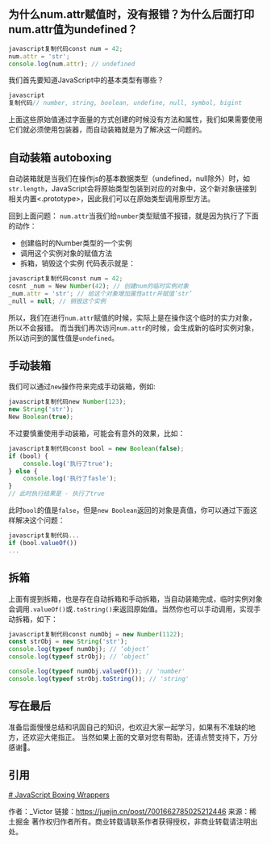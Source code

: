 ## 为什么num.attr赋值时，没有报错？为什么后面打印num.attr值为undefined？

```javascript
javascript复制代码const num = 42;
num.attr = 'str';
console.log(num.attr); // undefined
```

我们首先要知道JavaScript中的基本类型有哪些？

```javascript
javascript
复制代码// number, string, boolean, undefine, null, symbol, bigint
```

上面这些原始值通过字面量的方式创建的时候没有方法和属性，我们如果需要使用它们就必须使用包装器，而自动装箱就是为了解决这一问题的。

## 自动装箱 autoboxing

自动装箱就是当我们在操作js的基本数据类型（undefined，null除外）时，如`str.length`，JavaScript会将原始类型包装到对应的对象中，这个新对象链接到相关内置<.prototype>，因此我们可以在原始类型调用原型方法。

回到上面问题： `num.attr`当我们给`number`类型赋值不报错，就是因为执行了下面的动作：

- 创建临时的Number类型的一个实例
- 调用这个实例对象的赋值方法
- 拆箱，销毁这个实例 代码表示就是：

```javascript
javascript复制代码const num = 42;
cosnt _num = New Number(42); // 创建num的临时实例对象
_num.attr = 'str'; // 给这个对象增加属性attr并赋值‘str’
_null = null; // 销毁这个实例
```

所以，我们在进行`num.attr`赋值的时候，实际上是在操作这个临时的实力对象，所以不会报错。 而当我们再次访问`num.attr`的时候，会生成新的临时实例对象，所以访问到的属性值是`undefined`。

## 手动装箱

我们可以通过`new`操作符来完成手动装箱，例如:

```javascript
javascript复制代码new Number(123);
new String('str');
New Boolean(true);
```

不过要慎重使用手动装箱，可能会有意外的效果，比如：

```javascript
javascript复制代码const bool = new Boolean(false);
if (bool) {
    console.log('执行了true');
} else {
    console.log('执行了fasle');
}
// 此时执行结果是 - 执行了true
```

此时`bool`的值是`false`，但是`new Boolean`返回的对象是真值，你可以通过下面这样解决这个问题：

```javascript
javascript复制代码...
if (bool.valueOf())
...
```

## 拆箱

上面有提到拆箱，也是存在自动拆箱和手动拆箱，当自动装箱完成，临时实例对象会调用`.valueOf()`或`.toString()`来返回原始值。当然你也可以手动调用，实现手动拆箱，如下：

```javascript
javascript复制代码const numObj = new Number(1122);
const strObj = new String('str');
console.log(typeof numObj); // ‘object’
console.log(typeof strObj); // ‘object’

console.log(typeof numObj.valueOf()); // 'number'
console.log(typeof strObj.toString()); // 'string'
```

## 写在最后

准备后面慢慢总结和巩固自己的知识，也欢迎大家一起学习，如果有不准缺的地方，还欢迎大佬指正。 当然如果上面的文章对您有帮助，还请点赞支持下，万分感谢🙏。

## 引用

[# JavaScript Boxing Wrappers](https://link.juejin.cn?target=https%3A%2F%2Fjavascript.plainenglish.io%2Fjavascript-boxing-wrappers-5b5ff9e5f6ab)



作者：_Victor
链接：https://juejin.cn/post/7001662785025212446
来源：稀土掘金
著作权归作者所有。商业转载请联系作者获得授权，非商业转载请注明出处。